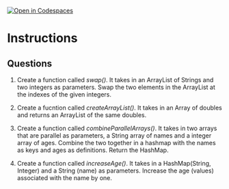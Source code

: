 [![Open in Codespaces](https://classroom.github.com/assets/launch-codespace-2972f46106e565e64193e422d61a12cf1da4916b45550586e14ef0a7c637dd04.svg)](https://classroom.github.com/open-in-codespaces?assignment_repo_id=18425209)
# Instructions  

  ## Questions
1. Create a function called _swap()_. It takes in an ArrayList of Strings and two integers as parameters.  Swap the two elements in the ArrayList at the indexes of the given integers.

2. Create a fucntion called _createArrayList()_. It takes in an Array of doubles and returns an ArrayList of the same doubles.

3. Create a function called _combineParallelArrays()_.  It takes in two arrays that are parallel as parameters, a String array of names and a integer array of ages.
   Combine the two together in a hashmap with the names as keys and ages as definitions.  Return the HashMap.

4. Create a function called _increaseAge()_.  It takes in a HashMap(String, Integer) and a String (name) as parameters.  Increase the age (values) associated with the name by one.